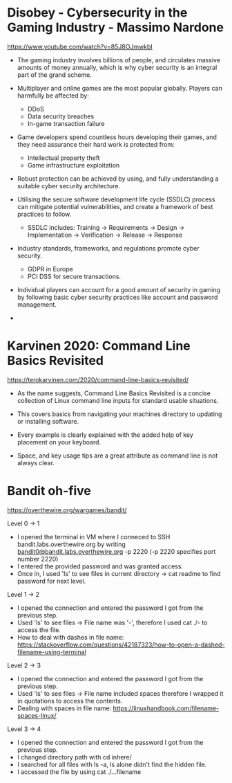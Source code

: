 # Disobey - Cybersecurity in the Gaming Industry - Massimo Nardone
https://www.youtube.com/watch?v=85J8OJmwkbI

- The gaming industry involves billions of people, and circulates massive amounts of money annually, which is why cyber security is an integral part of the grand scheme.

- Multiplayer and online games are the most popular globally. Players can harmfully be affected by:
   - DDoS
   - Data security breaches
   - In-game transaction failure

- Game developers spend countless hours developing their games, and they need assurance their hard work is protected from:
   - Intellectual property theft
   - Game infrastructure exploitation

- Robust protection can be achieved by using, and fully understanding a suitable cyber security architecture.
- Utilising the secure software development life cycle (SSDLC) process can mitigate potential vulnerabilities, and create a framework of best practices to follow.
   - SSDLC includes: Training -> Requirements -> Design -> Implementation -> Verification -> Release -> Response
- Industry standards, frameworks, and regulations promote cyber security.
   - GDPR in Europe
   - PCI DSS for secure transactions.

- Individual players can account for a good amount of security in gaming by following basic cyber security practices like account and password management.
-


# Karvinen 2020: Command Line Basics Revisited
https://terokarvinen.com/2020/command-line-basics-revisited/

- As the name suggests, Command Line Basics Revisited is a concise collection of Linux command line inputs for standard usable situations.
- This covers basics from navigating your machines directory to updating or installing software.

- Every example is clearly explained with the added help of key placement on your keyboard.
- Space, and key usage tips are a great attribute as command line is not always clear.


# Bandit oh-five
https://overthewire.org/wargames/bandit/

Level 0 -> 1
   - I opened the terminal in VM where I conneced to SSH bandit.labs.overthewire.org by writing bandit0@bandit.labs.overthewire.org -p 2220 (-p 2220 specifies port number 2220)
   - I entered the provided password and was granted access.
   - Once in, I used 'ls' to see files in current directory -> cat readme to find password for next level.

Level 1 -> 2
   - I opened the connection and entered the password I got from the previous step.
   - Used 'ls' to see files -> File name was '-', therefore I used cat ./- to access the file.
   - How to deal with dashes in file name: https://stackoverflow.com/questions/42187323/how-to-open-a-dashed-filename-using-terminal

Level 2 -> 3
   - I opened the connection and entered the password I got from the previous step.
   - Used 'ls' to see files -> File name included spaces therefore I wrapped it in quotations to access the contents.
   - Dealing with spaces in file name: https://linuxhandbook.com/filename-spaces-linux/

Level 3 -> 4
   - I opened the connection and entered the password I got from the previous step.
   - I changed directory path with cd inhere/
   - I searched for all files with ls -a, ls alone didn't find the hidden file.
   - I accessed the file by using cat ./...filename



